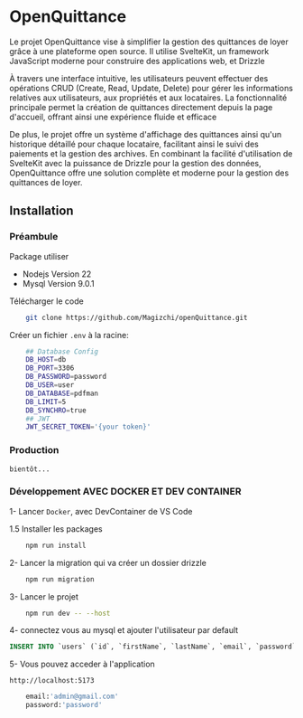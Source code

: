 # OpenQuittance

Le projet OpenQuittance vise à simplifier la gestion des quittances de loyer grâce à une plateforme open source. Il utilise SvelteKit, un framework JavaScript moderne pour construire des applications web, et Drizzle

À travers une interface intuitive, les utilisateurs peuvent effectuer des opérations CRUD (Create, Read, Update, Delete) pour gérer les informations relatives aux utilisateurs, aux propriétés et aux locataires. La fonctionnalité principale permet la création de quittances directement depuis la page d'accueil, offrant ainsi une expérience fluide et efficace

De plus, le projet offre un système d'affichage des quittances ainsi qu'un historique détaillé pour chaque locataire, facilitant ainsi le suivi des paiements et la gestion des archives. En combinant la facilité d'utilisation de SvelteKit avec la puissance de Drizzle pour la gestion des données, OpenQuittance offre une solution complète et moderne pour la gestion des quittances de loyer.

## Installation

### Préambule

Package utiliser
- Nodejs Version 22
- Mysql  Version 9.0.1

Télécharger le code

```bash
    git clone https://github.com/Magizchi/openQuittance.git
```

Créer un fichier `.env` à la racine:

```bash
    ## Database Config
    DB_HOST=db
    DB_PORT=3306
    DB_PASSWORD=password
    DB_USER=user
    DB_DATABASE=pdfman
    DB_LIMIT=5
    DB_SYNCHRO=true
    ## JWT
    JWT_SECRET_TOKEN='{your token}'
```
### Production

    bientôt...

### Développement AVEC DOCKER ET DEV CONTAINER

1- Lancer `Docker`, avec DevContainer de VS Code


1.5 Installer les packages

```bash
    npm run install
```

2- Lancer la migration qui va créer un dossier drizzle

```bash
    npm run migration
```

3- Lancer le projet

```bash
    npm run dev -- --host
```

4- connectez vous au mysql et ajouter l'utilisateur par default

```sql
INSERT INTO `users` (`id`, `firstName`, `lastName`, `email`, `password`, `loginToken`) VALUES (1, '', '', 'admin@gmail.com', '$2b$10$.vAQ4ipd3dh1da3gjZ/w7e9Y23mEOz2rqMzPOC3SfJkCfAIkY/Qpy', NULL);
```

5- Vous pouvez acceder à l'application

    http://localhost:5173
    
```bash
    email:'admin@gmail.com'
    password:'password'
```